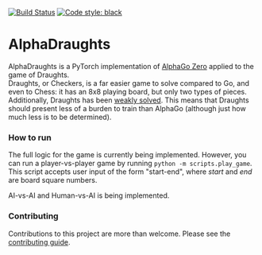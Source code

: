 [![Build Status](https://travis-ci.com/TTitcombe/AlphaDraughts.svg?branch=master)](https://travis-ci.com/TTitcombe/AlphaDraughts)
[![Code style: black](https://img.shields.io/badge/code%20style-black-000000.svg)](https://github.com/psf/black)

# AlphaDraughts

AlphaDraughts is a PyTorch implementation of [AlphaGo Zero][alphago_zero] applied to the game of Draughts. \
Draughts, or Checkers, is a far easier game to solve compared to Go, and even to Chess: it has an 8x8 playing board, 
but only two types of pieces. Additionally, Draughts has been [weakly solved][solved_games]. This means that Draughts
should present less of a burden to train than AlphaGo (although just how much less is to be determined).

### How to run
The full logic for the game is currently being implemented.
However, you can run a player-vs-player game by running `python -m scripts.play_game`. This script accepts user input
of the form "start-end", where *start* and *end* are board square numbers.

AI-vs-AI and Human-vs-AI is being implemented.

### Contributing
Contributions to this project are more than welcome. Please see the [contributing guide][contributing].

[alphago_zero]: https://www.nature.com/articles/nature24270.epdf?author_access_token=VJXbVjaSHxFoctQQ4p2k4tRgN0jAjWel9jnR3ZoTv0PVW4gB86EEpGqTRDtpIz-2rmo8-KG06gqVobU5NSCFeHILHcVFUeMsbvwS-lxjqQGg98faovwjxeTUgZAUMnRQ
[solved_games]: https://en.wikipedia.org/wiki/Solved_game#Solved_games

[contributing]: CONTRIBUTING.md